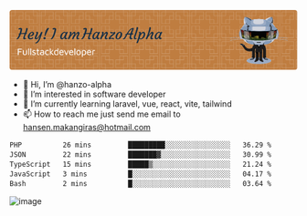 ![Header](./github-header-image.png)

- 👋 Hi, I’m @hanzo-alpha
- 👀 I’m interested in software developer
- 🌱 I’m currently learning laravel, vue, react, vite, tailwind
- 📫 How to reach me just send me email to hansen.makangiras@hotmail.com 

<!---
hanzo-alpha/hanzo-alpha is a ✨ special ✨ repository because its `README.md` (this file) appears on your GitHub profile.
You can click the Preview link to take a look at your changes.
--->

<!--START_SECTION:waka-->

```txt
PHP          26 mins         █████████░░░░░░░░░░░░░░░░   36.29 %
JSON         22 mins         ███████▓░░░░░░░░░░░░░░░░░   30.99 %
TypeScript   15 mins         █████▒░░░░░░░░░░░░░░░░░░░   21.24 %
JavaScript   3 mins          █░░░░░░░░░░░░░░░░░░░░░░░░   04.17 %
Bash         2 mins          █░░░░░░░░░░░░░░░░░░░░░░░░   03.64 %
```

<!--END_SECTION:waka-->

![image](https://github.com/hanzo-alpha/hanzo-alpha/assets/111342797/c4bd2977-6123-4017-8652-6e166259b484)


